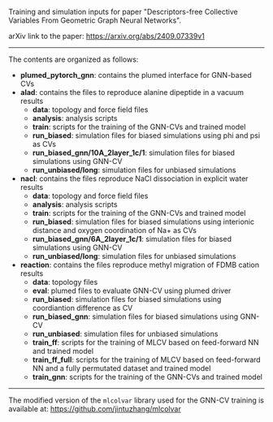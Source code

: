 Training and simulation inputs for paper "Descriptors-free Collective Variables From Geometric Graph Neural Networks".

arXiv link to the paper: https://arxiv.org/abs/2409.07339v1

---

The contents are organized as follows:
- **plumed_pytorch_gnn**: contains the plumed interface for GNN-based CVs
- **alad**: contains the files to reproduce alanine dipeptide in a vacuum results
    - **data**: topology and force field files
    - **analysis**: analysis scripts
    - **train**: scripts for the training of the GNN-CVs and trained model
    - **run_biased**: simulation files for biased simulations using phi and psi as CVs
    - **run_biased_gnn/10A_2layer_1c/1**: simulation files for biased simulations using GNN-CV
    - **run_unbiased/long**: simulation files for unbiased simulations
- **nacl**: contains the files reproduce NaCl dissociation in explicit water results
    - **data**: topology and force field files
    - **analysis**: analysis scripts
    - **train**: scripts for the training of the GNN-CVs and trained model
    - **run_biased**: simulation files for biased simulations using interionic distance and oxygen coordination of Na+ as CVs
    - **run_biased_gnn/6A_2layer_1c/1**: simulation files for biased simulations using GNN-CV
    - **run_unbiased/long**: simulation files for unbiased simulations
- **reaction**: contains the files reproduce methyl migration of FDMB cation results
    - **data**: topology files
    - **eval**: plumed files to evaluate GNN-CV using plumed driver
    - **run_biased**: simulation files for biased simulations using coordiantion difference as CV
    - **run_biased_gnn**: simulation files for biased simulations using GNN-CV
    - **run_unbiased**: simulation files for unbiased simulations
    - **train_ff**: scripts for the training of MLCV based on feed-forward NN and trained model
    - **train_ff_full**: scripts for the training of MLCV based on feed-forward NN and a fully permutated dataset and trained model
    - **train_gnn**: scripts for the training of the GNN-CVs and trained model

---

The modified version of the `mlcolvar` library used for the GNN-CV training is available at: https://github.com/jintuzhang/mlcolvar
